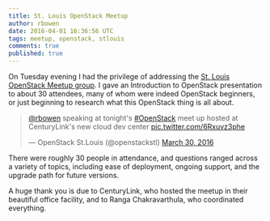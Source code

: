 ```yaml
---
title: St. Louis OpenStack Meetup
author: rbowen
date: 2016-04-01 16:36:56 UTC
tags: meetup, openstack, stlouis
comments: true
published: true
---
```


On Tuesday evening I had the privilege of addressing the [St. Louis OpenStack Meetup group](http://www.meetup.com/OpenStack-STL/events/229344473/). I gave an Introduction to OpenStack presentation to about 30 attendees, many of whom were indeed OpenStack beginners, or just beginning to research what this OpenStack thing is all about.

<blockquote class="twitter-tweet" data-lang="en"><p lang="en" dir="ltr"><a href="https://twitter.com/rbowen">@rbowen</a> speaking at tonight&#39;s <a href="https://twitter.com/hashtag/OpenStack?src=hash">#OpenStack</a> meet up hosted at CenturyLink&#39;s new cloud dev center <a href="https://t.co/6Rxuvz3phe">pic.twitter.com/6Rxuvz3phe</a></p>&mdash; OpenStack St.Louis (@openstackstl) <a href="https://twitter.com/openstackstl/status/714966918587875328">March 30, 2016</a></blockquote>
<script async src="//platform.twitter.com/widgets.js" charset="utf-8"></script>

There were roughly 30 people in attendance, and questions ranged across a variety of topics, including ease of deployment, ongoing support, and the upgrade path for future versions.

A huge thank you is due to CenturyLink, who hosted the meetup in their beautiful office facility, and to  Ranga Chakravarthula, who coordinated everything.